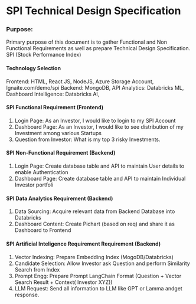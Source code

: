 # SPI Technical Design Specification

### Purpose:
Primary purpose of this document is to gather Functional and Non Functional Requirements as well as prepare Technical Design Specification.
SPI (Stock Performance Index)

#### Technology Selection
Frontend: HTML, React JS, NodeJS, Azure Storage Account, Ignaite.com/demo/spi
Backend: MongoDB, API
Analytics: Databricks ML, Dashboard
Intelligence: Databricks AI, 

#### SPI Functional Requirement (Frontend)
1. Login Page: As an Investor, I would like to login to my SPI Account
2. Dashboard Page: As an Investor, I would like to see distribution of my Investment among various Startups
3. Question from Investor: What is my top 3 risky Investments.

#### SPI Non-Functional Requirement (Backend)
1. Login Page: Create database table and API to maintain User details to enable Authentication
2. Dashboard Page: Create database table and API to maintain Individual Investor portfoli

#### SPI Data Analytics Requirement (Backend)
1. Data Sourcing: Acquire relevant data from Backend Database into Databricks
2. Dashboard Content: Create Pichart (based on req) and share it as Dashboard to Frontend

#### SPI Artificial Inteligence Requirement Requirement (Backend)
1. Vector Indexing: Prepare Embedding Index (MogoDB/Databricks)
2. Candidate Selection: Allow Investor ask Question and perform Similarity Search from Index
3. Prompt Engg: Prepare Prompt LangChain Format (Question + Vector Search Result + Context( Investor XYZ))
4. LLM Request: Send all information to LLM like GPT or Lamma andget response.
